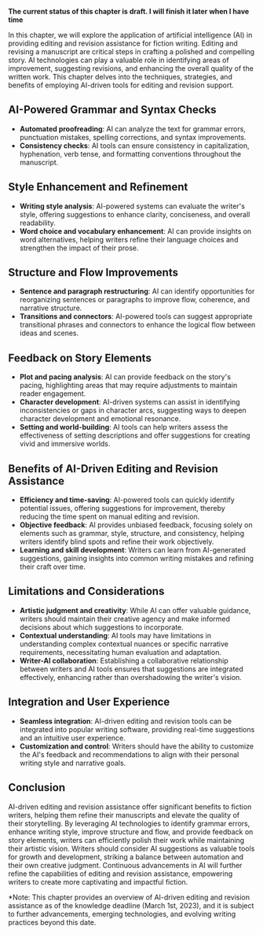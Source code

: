 **The current status of this chapter is draft. I will finish it later when I have time**

In this chapter, we will explore the application of artificial intelligence (AI) in providing editing and revision assistance for fiction writing. Editing and revising a manuscript are critical steps in crafting a polished and compelling story. AI technologies can play a valuable role in identifying areas of improvement, suggesting revisions, and enhancing the overall quality of the written work. This chapter delves into the techniques, strategies, and benefits of employing AI-driven tools for editing and revision support.

AI-Powered Grammar and Syntax Checks
------------------------------------

* **Automated proofreading**: AI can analyze the text for grammar errors, punctuation mistakes, spelling corrections, and syntax improvements.
* **Consistency checks**: AI tools can ensure consistency in capitalization, hyphenation, verb tense, and formatting conventions throughout the manuscript.

Style Enhancement and Refinement
--------------------------------

* **Writing style analysis**: AI-powered systems can evaluate the writer's style, offering suggestions to enhance clarity, conciseness, and overall readability.
* **Word choice and vocabulary enhancement**: AI can provide insights on word alternatives, helping writers refine their language choices and strengthen the impact of their prose.

Structure and Flow Improvements
-------------------------------

* **Sentence and paragraph restructuring**: AI can identify opportunities for reorganizing sentences or paragraphs to improve flow, coherence, and narrative structure.
* **Transitions and connectors**: AI-powered tools can suggest appropriate transitional phrases and connectors to enhance the logical flow between ideas and scenes.

Feedback on Story Elements
--------------------------

* **Plot and pacing analysis**: AI can provide feedback on the story's pacing, highlighting areas that may require adjustments to maintain reader engagement.
* **Character development**: AI-driven systems can assist in identifying inconsistencies or gaps in character arcs, suggesting ways to deepen character development and emotional resonance.
* **Setting and world-building**: AI tools can help writers assess the effectiveness of setting descriptions and offer suggestions for creating vivid and immersive worlds.

Benefits of AI-Driven Editing and Revision Assistance
-----------------------------------------------------

* **Efficiency and time-saving**: AI-powered tools can quickly identify potential issues, offering suggestions for improvement, thereby reducing the time spent on manual editing and revision.
* **Objective feedback**: AI provides unbiased feedback, focusing solely on elements such as grammar, style, structure, and consistency, helping writers identify blind spots and refine their work objectively.
* **Learning and skill development**: Writers can learn from AI-generated suggestions, gaining insights into common writing mistakes and refining their craft over time.

Limitations and Considerations
------------------------------

* **Artistic judgment and creativity**: While AI can offer valuable guidance, writers should maintain their creative agency and make informed decisions about which suggestions to incorporate.
* **Contextual understanding**: AI tools may have limitations in understanding complex contextual nuances or specific narrative requirements, necessitating human evaluation and adaptation.
* **Writer-AI collaboration**: Establishing a collaborative relationship between writers and AI tools ensures that suggestions are integrated effectively, enhancing rather than overshadowing the writer's vision.

Integration and User Experience
-------------------------------

* **Seamless integration**: AI-driven editing and revision tools can be integrated into popular writing software, providing real-time suggestions and an intuitive user experience.
* **Customization and control**: Writers should have the ability to customize the AI's feedback and recommendations to align with their personal writing style and narrative goals.

Conclusion
----------

AI-driven editing and revision assistance offer significant benefits to fiction writers, helping them refine their manuscripts and elevate the quality of their storytelling. By leveraging AI technologies to identify grammar errors, enhance writing style, improve structure and flow, and provide feedback on story elements, writers can efficiently polish their work while maintaining their artistic vision. Writers should consider AI suggestions as valuable tools for growth and development, striking a balance between automation and their own creative judgment. Continuous advancements in AI will further refine the capabilities of editing and revision assistance, empowering writers to create more captivating and impactful fiction.

\*Note: This chapter provides an overview of AI-driven editing and revision assistance as of the knowledge deadline (March 1st, 2023), and it is subject to further advancements, emerging technologies, and evolving writing practices beyond this date.
